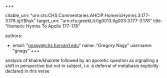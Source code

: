 +++


citable_urn: "urn:cts:CHS:Commentaries.AHCIP:HomericHymns.3.177-3.178.igYBhyk"
target_urn: "urn:cts:greekLit:tlg0013.tlg003:3.177-3.178"
title: "Homeric Hymns To Apollo 177-178"

authors:
- email: "gnagy@chs.harvard.edu"
  name: "Gregory Nagy"
  username: "gnagy"
+++

<p>analysis of khaire/khairete followed by an aporetic question as signalling a shift in perspective but not in subject, i.e. a deferral of metabasis explicitly declared in this verse</p>